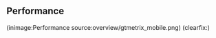 <!--
Title: Overview
Description: Highlevel overview of Pype
Keywords: pype, overview
-->

## Performance

(inimage:Performance source:overview/gtmetrix_mobile.png)
(clearfix:)

